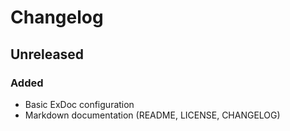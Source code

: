 # Changelog

## Unreleased

### Added
-   Basic ExDoc configuration
-   Markdown documentation (README, LICENSE, CHANGELOG)
